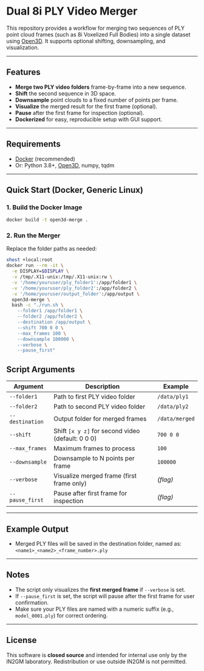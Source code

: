 # Dual 8i PLY Video Merger

This repository provides a workflow for merging two sequences of PLY point cloud frames (such as 8i Voxelized Full Bodies) into a single dataset using [Open3D](http://www.open3d.org/). It supports optional shifting, downsampling, and visualization.

---

## Features

- **Merge two PLY video folders** frame-by-frame into a new sequence.
- **Shift** the second sequence in 3D space.
- **Downsample** point clouds to a fixed number of points per frame.
- **Visualize** the merged result for the first frame (optional).
- **Pause** after the first frame for inspection (optional).
- **Dockerized** for easy, reproducible setup with GUI support.

---

## Requirements

- [Docker](https://docs.docker.com/get-docker/) (recommended)
- Or: Python 3.8+, [Open3D](https://pypi.org/project/open3d/), numpy, tqdm

---

## Quick Start (Docker, Generic Linux)

### 1. Build the Docker Image

```bash
docker build -t open3d-merge .
```

### 2. Run the Merger

Replace the folder paths as needed:

```bash
xhost +local:root
docker run --rm -it \
  -e DISPLAY=$DISPLAY \
  -v /tmp/.X11-unix:/tmp/.X11-unix:rw \
  -v '/home/youruser/ply_folder1':/app/folder1 \
  -v '/home/youruser/ply_folder2':/app/folder2 \
  -v '/home/youruser/output_folder':/app/output \
  open3d-merge \
  bash -c "./run.sh \
    --folder1 /app/folder1 \
    --folder2 /app/folder2 \
    --destination /app/output \
    --shift 700 0 0 \
    --max_frames 100 \
    --downsample 100000 \
    --verbose \
    --pause_first"
```

## Script Arguments

| Argument         | Description                                      | Example                        |
|------------------|--------------------------------------------------|--------------------------------|
| `--folder1`      | Path to first PLY video folder                   | `/data/ply1`                   |
| `--folder2`      | Path to second PLY video folder                  | `/data/ply2`                   |
| `--destination`  | Output folder for merged frames                  | `/data/merged`                 |
| `--shift`        | Shift `[x y z]` for second video (default: 0 0 0)| `700 0 0`                      |
| `--max_frames`   | Maximum frames to process                        | `100`                          |
| `--downsample`   | Downsample to N points per frame                 | `100000`                       |
| `--verbose`      | Visualize merged frame (first frame only)        | *(flag)*                       |
| `--pause_first`  | Pause after first frame for inspection           | *(flag)*                       |

---

## Example Output

- Merged PLY files will be saved in the destination folder, named as:  
  `<name1>_<name2>_<frame_number>.ply`

---

## Notes

- The script only visualizes the **first merged frame** if `--verbose` is set.
- If `--pause_first` is set, the script will pause after the first frame for user confirmation.
- Make sure your PLY files are named with a numeric suffix (e.g., `model_0001.ply`) for correct ordering.

---

## License

This software is **closed source** and intended for internal use only by the IN2GM laboratory.
Redistribution or use outside IN2GM is not permitted.